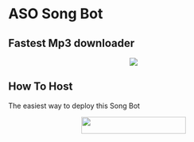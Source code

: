 # ASO Song Bot
## Fastest Mp3 downloader
<p align="center">
  <img src="https://media.giphy.com/media/aRsdC3xpNBFxWel7JU/giphy.gif">
</p>


## How To Host
The easiest way to deploy this Song Bot
<p align="center"><a href="https://heroku.com/deploy?template=https://github.com/Zamanismiyev/AlexaSongBot"> <img src="https://img.shields.io/badge/Deploy%20To%20Heroku-blueviolet?style=for-the-badge&logo=heroku" width="210" height="34.45"/></a></p>




